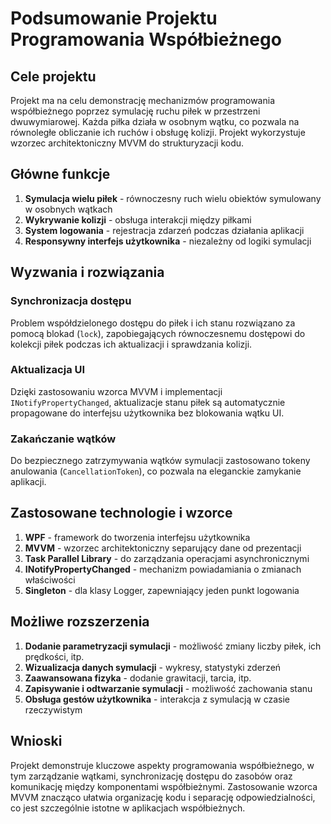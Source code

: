 # Podsumowanie Projektu Programowania Współbieżnego

## Cele projektu

Projekt ma na celu demonstrację mechanizmów programowania współbieżnego poprzez symulację ruchu piłek w przestrzeni dwuwymiarowej. Każda piłka działa w osobnym wątku, co pozwala na równoległe obliczanie ich ruchów i obsługę kolizji. Projekt wykorzystuje wzorzec architektoniczny MVVM do strukturyzacji kodu.

## Główne funkcje

1. **Symulacja wielu piłek** - równoczesny ruch wielu obiektów symulowany w osobnych wątkach
2. **Wykrywanie kolizji** - obsługa interakcji między piłkami
3. **System logowania** - rejestracja zdarzeń podczas działania aplikacji
4. **Responsywny interfejs użytkownika** - niezależny od logiki symulacji

## Wyzwania i rozwiązania

### Synchronizacja dostępu
Problem współdzielonego dostępu do piłek i ich stanu rozwiązano za pomocą blokad (`lock`), zapobiegających równoczesnemu dostępowi do kolekcji piłek podczas ich aktualizacji i sprawdzania kolizji.

### Aktualizacja UI
Dzięki zastosowaniu wzorca MVVM i implementacji `INotifyPropertyChanged`, aktualizacje stanu piłek są automatycznie propagowane do interfejsu użytkownika bez blokowania wątku UI.

### Zakańczanie wątków
Do bezpiecznego zatrzymywania wątków symulacji zastosowano tokeny anulowania (`CancellationToken`), co pozwala na eleganckie zamykanie aplikacji.

## Zastosowane technologie i wzorce

1. **WPF** - framework do tworzenia interfejsu użytkownika
2. **MVVM** - wzorzec architektoniczny separujący dane od prezentacji
3. **Task Parallel Library** - do zarządzania operacjami asynchronicznymi
4. **INotifyPropertyChanged** - mechanizm powiadamiania o zmianach właściwości
5. **Singleton** - dla klasy Logger, zapewniający jeden punkt logowania

## Możliwe rozszerzenia

1. **Dodanie parametryzacji symulacji** - możliwość zmiany liczby piłek, ich prędkości, itp.
2. **Wizualizacja danych symulacji** - wykresy, statystyki zderzeń
3. **Zaawansowana fizyka** - dodanie grawitacji, tarcia, itp.
4. **Zapisywanie i odtwarzanie symulacji** - możliwość zachowania stanu
5. **Obsługa gestów użytkownika** - interakcja z symulacją w czasie rzeczywistym

## Wnioski

Projekt demonstruje kluczowe aspekty programowania współbieżnego, w tym zarządzanie wątkami, synchronizację dostępu do zasobów oraz komunikację między komponentami współbieżnymi. Zastosowanie wzorca MVVM znacząco ułatwia organizację kodu i separację odpowiedzialności, co jest szczególnie istotne w aplikacjach współbieżnych.
